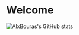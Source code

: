 # Welcome

<!--
**AlxBouras/AlxBouras** is a ✨ _special_ ✨ repository because its `README.md` (this file) appears on your GitHub profile.

Here are some ideas to get you started:

- 🔭 I’m currently working on ...
- 🌱 I’m currently learning ...
- 👯 I’m looking to collaborate on ...
- 🤔 I’m looking for help with ...
- 💬 Ask me about ...
- 📫 How to reach me: ...
- 😄 Pronouns: ...
- ⚡ Fun fact: ...
-->
<!-- <p float="center">
  <img align="left" alt="AlxBouras's Github Stats" src="https://github-readme-stats.vercel.app/api?username=AlxBouras&show_icons=true&hide_border=true&theme=tokyonight" />
</p> -->

![AlxBouras's GitHub stats](https://github-readme-stats.vercel.app/api?username=AlxBouras&show_icons=true&theme=tokyonight)

<!-- [![Top Langs](https://github-readme-stats.vercel.app/api/top-langs/?username=AlxBouras)](https://github.com/anuraghazra/github-readme-stats) -->


